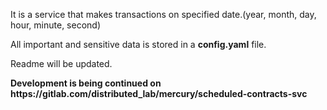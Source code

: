 <p>It is a service that makes transactions on specified date.(year, month, day, hour, minute, second)</p>
<p>All important and sensitive data is stored in a <b>config.yaml</b> file.</p>
<p>Readme will be updated.</p>
<b>Development is being continued on https://gitlab.com/distributed_lab/mercury/scheduled-contracts-svc</b>
